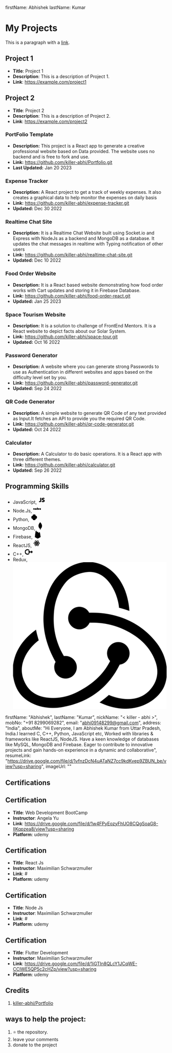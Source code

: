 <!-- page: {"title": "My Page", "template": "custom", "author": "John Doe"} -->


<!-- component:Navbar.Navbar -->
firstName: Abhishek
lastName: Kumar
<!-- /component -->

# My Projects

This is a paragraph with a [link](https://example.com).

<!-- component:Project.Projects -->
## Project 1
- **Title**: Project 1
- **Description**: This is a description of Project 1.
- **Link**: https://example.com/project1

## Project 2  
- **Title**: Project 2
- **Description**: This is a description of Project 2.
- **Link**: https://example.com/project2


### PortFolio Template
- **Description:** This project is a React app to generate a creative professional website based on Data provided. The website uses no backend and is free to fork and use.
- **Link:** https://github.com/killer-abhi/Portfolio.git
- **Last Updated:** Jan 20 2023


### Expense Tracker
- **Description:** A React project to get a track of weekly expenses. It also creates a graphical data to help monitor the expenses on daily basis
- **Link:** https://github.com/killer-abhi/expense-tracker.git
- **Updated:** Dec 30 2022


### Realtime Chat Site
- **Description:** It is a Realtime Chat Website built using Socket.io and Express with NodeJs as a backend and MongoDB as a database. It updates the chat messages in realtime with Typing notification of other users
- **Link:** https://github.com/killer-abhi/realtime-chat-site.git
- **Updated:** Dec 10 2022


### Food Order Website
- **Description:** It is a React based website demonstrating how food order works with Cart updates and storing it in Firebase Database.
- **Link:** https://github.com/killer-abhi/food-order-react.git
- **Updated:** Jan 25 2023


### Space Tourism Website
- **Description:** It is a solution to challenge of FrontEnd Mentors. It is a React website to depict facts about our Solar System. 
- **Link:** https://github.com/killer-abhi/space-tour.git
- **Updated:** Oct 16 2022


### Password Generator
- **Description:** A website where you can generate strong Passwords to use as Authentication in different websites and apps based on the difficulty level set by you. 
- **Link:** https://github.com/killer-abhi/password-generator.git
- **Updated:** Sep 24 2022


### QR Code Generator
- **Description:** A simple website to generate QR Code of any text provided as Input.It fetches an API to provide you the required QR Code.
- **Link:** https://github.com/killer-abhi/qr-code-generator.git
- **Updated:** Oct 24 2022


### Calculator
- **Description:** A Calculator to do basic operations. It is a React app with three different themes.
- **Link:** https://github.com/killer-abhi/calculator.git
- **Updated:** Sep 26 2022

<!-- /component -->


<!-- component: programmingSkills -->
## Programming Skills
* JavaScript, ![JavaScript](svg/JavaScript.svg)
* Node.Js, ![NodeJs](svg/NodeJs.svg)
* Python, ![Python](svg/Python.svg)
* MongoDB, ![MongoDB](svg/MongoDB.svg)
* Firebase, ![FireBase](svg/FireBase.svg)
* ReactJS, ![ReactJS](svg/ReactJS.svg)
* C++, ![CPP](svg/CPP.svg)
* Redux, ![Redux](svg/Redux.svg)
<!-- /component -->

<!-- component:AboutMe.AboutMe -->
firstName: "Abhishek",
lastName: "Kumar",
nickName: "< killer - abhi >",
mobNo: "+91 8299069282",
email: "abhi09148299@gmail.com",
address: "India",
aboutMe: "Hi Everyone, I am Abhishek Kumar from Uttar Pradesh, India.I learned C, C++, Python, JavaScript etc, Worked with libraries & frameworks like ReactJS, NodeJS. Have a keen knowledge of databases like MySQL, MongoDB and Firebase. Eager to contribute to innovative projects and gain hands-on experience in a dynamic and collaborative",
resumeLink: "https://drive.google.com/file/d/1vfnzDcN4uATaNZ7cc9kdKvep9ZBUN_be/view?usp=sharing",
imageUrl: ""
<!-- /component -->

## Certifications

<!-- component:Certifications.Certifications -->
## Certification
- **Title**: Web Development BootCamp
- **Instructor**: Angela Yu
- **Link**: https://drive.google.com/file/d/1w4FPyEozyFhUO8CQgSoaG8-IlKqpzea8/view?usp=sharing
- **Platform**: udemy



## Certification
- **Title**: React Js
- **Instructor**: Maximilian Schwarzmuller
- **Link**: #
- **Platform**: udemy



## Certification
- **Title**: Node Js
- **Instructor**: Maximilian Schwarzmuller
- **Link**: #
- **Platform**: udemy

## Certification
- **Title**: Flutter Development
- **Instructor**: Maximilian Schwarzmuller
- **Link**: https://drive.google.com/file/d/1iGTIn8QLcY1JCqWE-CCIWE5QP5c2cHZp/view?usp=sharing
- **Platform**: udemy
<!-- /component -->


## Credits
1. [killer-abhi/Portfolio](https://github.com/killer-abhi/Portfolio)


## ways to help the project:
1. ⭐️ the repository. 
2. leave your comments
3. donate to the project
